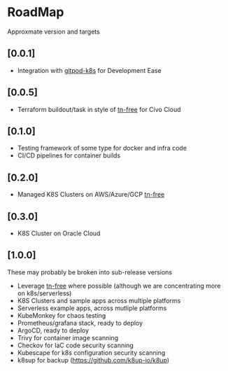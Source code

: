 # RoadMap

Approxmate version and targets


## [0.0.1]

- Integration with [gitpod-k8s](https://github.com/ssmiller25/gitpod-k8s) for Development Ease

## [0.0.5]

- Terraform buildout/task in style of [tn-free](https://github.com/gruberdev/tf-free) for Civo Cloud

## [0.1.0]

- Testing framework of some type for docker and infra code
- CI/CD pipelines for container builds

## [0.2.0]

- Managed K8S Clusters on AWS/Azure/GCP [tn-free](https://github.com/gruberdev/tf-free) 

## [0.3.0]

- K8S Cluster on Oracle Cloud

## [1.0.0]

These may probably be broken into sub-release versions


- Leverage [tn-free](https://github.com/gruberdev/tf-free) where possible (although we are concentrating more on k8s/serverless)
- K8S Clusters and sample apps across multiple platforms
- Serverless example apps, across mutliple platforms
- KubeMonkey for chaos testing
- Prometheus/grafana stack, ready to deploy
- ArgoCD, ready to deploy
- Trivy for container image scanning
- Checkov for IaC code security scanning
- Kubescape for k8s configuration security scanning
- k8sup for backup (https://github.com/k8up-io/k8up)